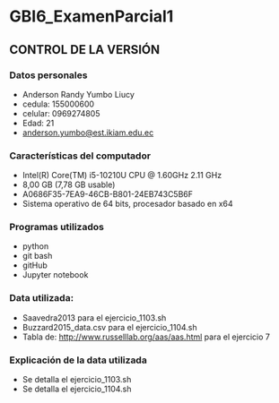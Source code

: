 # GBI6_ExamenParcial1
## CONTROL DE LA VERSIÓN
### Datos personales
- Anderson Randy Yumbo Liucy
- cedula: 155000600
- celular: 0969274805
- Edad: 21
- anderson.yumbo@est.ikiam.edu.ec
### Características del computador
- Intel(R) Core(TM) i5-10210U CPU @ 1.60GHz   2.11 GHz
- 8,00 GB (7,78 GB usable)
- A0686F35-7EA9-46CB-B801-24EB743C5B6F
- Sistema operativo de 64 bits, procesador basado en x64
### Programas utilizados
- python
- git bash
- gitHub
- Jupyter notebook
### Data utilizada:
- Saavedra2013 para el ejercicio_1103.sh
- Buzzard2015_data.csv para el ejercicio_1104.sh
- Tabla de: http://www.russelllab.org/aas/aas.html para el ejercicio 7
### Explicación de la data utilizada
- Se detalla el ejercicio_1103.sh
- Se detalla el ejercicio_1104.sh


